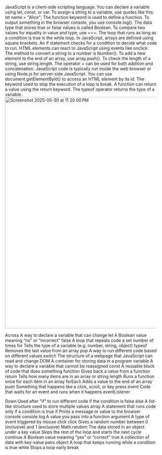 JavaScript is a client-side scripting language.
You can declare a variable using let, const, or var.
To assign a string to a variable, use quotes like this: let name = "Alice";
The function keyword is used to define a function.
To output something in the browser console, you use console.log().
The data type that stores true or false values is called Boolean.
To compare two values for equality in value and type, use ===.
The loop that runs as long as a condition is true is the while loop.
In JavaScript, arrays are defined using square brackets.
An if statement checks for a condition to decide what code to run.
HTML elements can react to JavaScript using events like onclick.
The method to convert a string to a number is Number().
To add a new element to the end of an array, use array.push().
To check the length of a string, use string.length.
The operator + can be used for both addition and concatenation.
JavaScript code is typically run inside the web browser or using Node.js for server-side JavaScript.
You can use document.getElementById() to access an HTML element by its id.
The keyword used to stop the execution of a loop is break.
A function can return a value using the return keyword.
The typeof operator returns the type of a variable.
<img width="765" alt="Screenshot 2025-05-30 at 11 20 00 PM" src="https://github.com/user-attachments/assets/bb0f4f6f-b82e-4480-867c-d0c923f0a964" />

Across
A way to declare a variable that can change let
A Boolean value meaning “no” or “incorrect” false
A loop that repeats code a set number of times for
Tells the type of a variable (e.g. number, string, object) typeof
Removes the last value from an array pop
A way to run different code based on different values switch
The structure of a webpage that JavaScript can read and change DOM
A container for storing data in a program variable
A way to declare a variable that cannot be reassigned const
A reusable block of code that does something function
Gives back a value from a function return
Tells how many items are in an array or string length
Runs a function once for each item in an array forEach
Adds a value to the end of an array push
Something that happens like a click, scroll, or key press event
Code that waits for an event and runs when it happens eventListener

Down
Used after "if" to run different code if the condition is false else
A list-like structure used to store multiple values array
A statement that runs code only if a condition is true if
Prints a message or value to the browser console console.log
A value you pass into a function argument
A type of event triggered by mouse click click
Gives a random number between 0 (inclusive) and 1 (exclusive) Math.random
The data stored in an object under a key value
Skips the rest of the loop and starts the next cycle continue
A Boolean value meaning “yes” or “correct” true
A collection of data with key-value pairs object
A loop that keeps running while a condition is true while
Stops a loop early break
